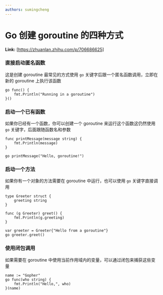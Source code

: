 ```yaml
---
authors: sumingcheng
---
```

# Go 创建 goroutine 的四种方式



 **Link:** [https://zhuanlan.zhihu.com/p/706686625]

### 直接启动匿名函数  

这是创建 goroutine 最常见的方式使用 `go` 关键字后跟一个匿名函数调用，立即在新的 goroutine 上执行该函数

```
go func() {
    fmt.Println("Running in a goroutine")
}()

```
### 启动一个已有函数  

如果你已经有一个函数，你可以创建一个 goroutine 来运行这个函数这仍然使用 `go` 关键字，后面跟随函数名和参数

```
func printMessage(message string) {
    fmt.Println(message)
}
​
go printMessage("Hello, goroutine!")

```
### 启动一个方法  

如果你有一个对象的方法需要在 goroutine 中运行，也可以使用 `go` 关键字直接调用

```
type Greeter struct {
    greeting string
}
​
func (g Greeter) greet() {
    fmt.Println(g.greeting)
}
​
var greeter = Greeter{"Hello from a goroutine"}
go greeter.greet()

```
### 使用闭包调用  

如果需要在 goroutine 中使用当前作用域内的变量，可以通过闭包来捕获这些变量

```
name := "Gopher"
go func(who string) {
    fmt.Println("Hello,", who)
}(name)

```

